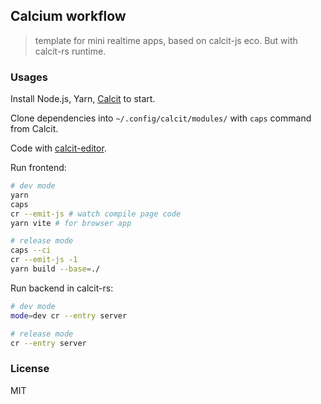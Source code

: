 
Calcium workflow
----

> template for mini realtime apps, based on calcit-js eco. But with calcit-rs runtime.

### Usages

Install Node.js, Yarn, [Calcit](https://github.com/calcit-lang/calcit) to start.

Clone dependencies into `~/.config/calcit/modules/` with `caps` command from Calcit.

Code with [calcit-editor](https://github.com/calcit-lang/editor).

Run frontend:

```bash
# dev mode
yarn
caps
cr --emit-js # watch compile page code
yarn vite # for browser app

# release mode
caps --ci
cr --emit-js -1
yarn build --base=./
```

Run backend in calcit-rs:

```bash
# dev mode
mode=dev cr --entry server

# release mode
cr --entry server
```

### License

MIT
